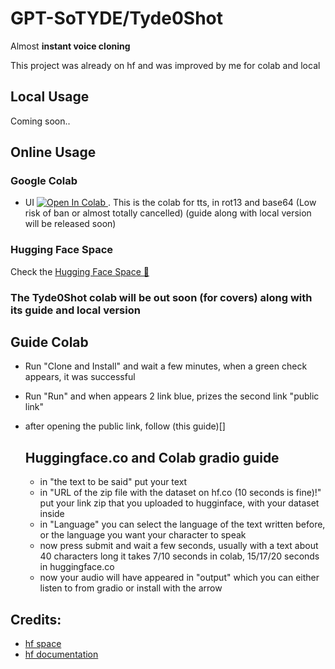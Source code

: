 # GPT-SoTYDE/Tyde0Shot
Almost **instant voice cloning**

This project was already on hf and was improved by me for colab and local

## Local Usage

Coming soon..

## Online Usage

### Google Colab
- UI <a target="_blank" href="https://colab.research.google.com/github/atdvfegerf/GPT-SoTyde_Tyde0Shot/blob/main/GPT-SoTyde.ipynb">
  <img src="https://colab.research.google.com/assets/colab-badge.svg" alt="Open In Colab"/>
</a>. This is the colab for tts, in rot13 and base64 (Low risk of ban or almost totally cancelled) (guide along with local version will be released soon)

### Hugging Face Space
Check the [Hugging Face Space 🤗](https://huggingface.co/spaces/AngeT10/GPT_SoTyde)

### The Tyde0Shot colab will be out soon (for covers) along with its guide and local version



## Guide Colab
- Run "Clone and Install" and wait a few minutes, when a green check appears, it was successful
- Run "Run" and when appears 2 link blue, prizes the second link "public link"
- after opening the public link, follow (this guide)[]

  ## Huggingface.co and Colab gradio guide
  - in "the text to be said" put your text
  - in "URL of the zip file with the dataset on hf.co (10 seconds is fine)!" put your link zip that you uploaded to hugginface, with your dataset inside
  - in "Language" you can select the language of the text written before, or the language you want your character to speak
  - now press submit and wait a few seconds, usually with a text about 40 characters long it takes 7/10 seconds in colab, 15/17/20 seconds in huggingface.co
  - now your audio will have appeared in "output" which you can either listen to from gradio or install with the arrow



## Credits:
- [hf space](https://huggingface.co/spaces/tonyassi/voice-clone)
- [hf documentation](https://huggingface.co/coqui/XTTS-v2)
